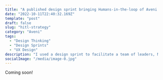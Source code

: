 ```yaml
---
title: "A published design sprint bringing Humans-in-the-loop of Aveni Machine learning"
date: "2022-10-11T22:40:32.169Z"
template: "post"
draft: false
slug: "hitl-strategy"
category: "Aveni"
tags:
  - "Design Thinking"
  - "Design Sprints"
  - "UX Design"
description: "I used a design sprint to facilitate a team of leaders, NLP engineers and designers through a particularly complex UX challenge. The goal was to begin collecting data from users as they performed their work with which we could improve Machine Learning models. Our approach was published as a case study in the LNCS journal."
socialImage: "/media/image-0.jpg"
---
```


Coming soon!